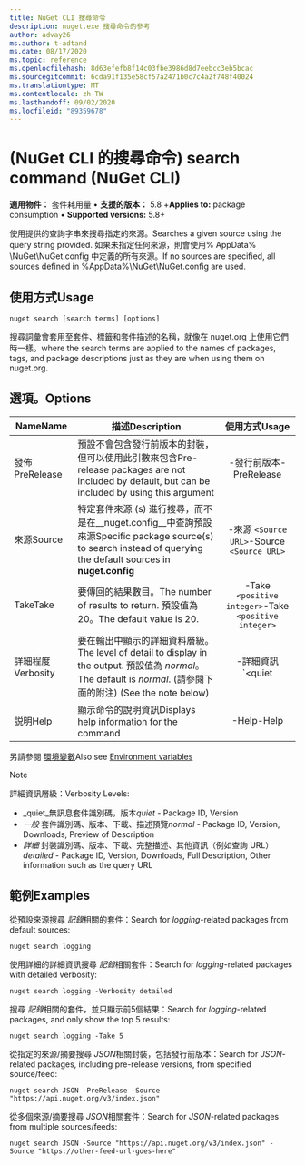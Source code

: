 ```yaml
---
title: NuGet CLI 搜尋命令
description: nuget.exe 搜尋命令的參考
author: advay26
ms.author: t-adtand
ms.date: 08/17/2020
ms.topic: reference
ms.openlocfilehash: 8d63efefb8f14c03fbe3986d8d7eebcc3eb5bcac
ms.sourcegitcommit: 6cda91f135e58cf57a2471b0c7c4a2f748f40024
ms.translationtype: MT
ms.contentlocale: zh-TW
ms.lasthandoff: 09/02/2020
ms.locfileid: "89359678"
---
```

# <a name="search-command-nuget-cli"></a><span data-ttu-id="1fb15-103"> (NuGet CLI 的搜尋命令) </span><span class="sxs-lookup"><span data-stu-id="1fb15-103">search command (NuGet CLI)</span></span>

<span data-ttu-id="1fb15-104">**適用物件：** 套件耗用量 &bullet; **支援的版本：** 5.8 +</span><span class="sxs-lookup"><span data-stu-id="1fb15-104">**Applies to:** package consumption &bullet; **Supported versions:** 5.8+</span></span>

<span data-ttu-id="1fb15-105">使用提供的查詢字串來搜尋指定的來源。</span><span class="sxs-lookup"><span data-stu-id="1fb15-105">Searches a given source using the query string provided.</span></span> <span data-ttu-id="1fb15-106">如果未指定任何來源，則會使用% AppData% \NuGet\NuGet.config 中定義的所有來源。</span><span class="sxs-lookup"><span data-stu-id="1fb15-106">If no sources are specified, all sources defined in %AppData%\NuGet\NuGet.config are used.</span></span>

## <a name="usage"></a><span data-ttu-id="1fb15-107">使用方式</span><span class="sxs-lookup"><span data-stu-id="1fb15-107">Usage</span></span>

```cli
nuget search [search terms] [options]
```

<span data-ttu-id="1fb15-108">搜尋詞彙會套用至套件、標籤和套件描述的名稱，就像在 nuget.org 上使用它們時一樣。</span><span class="sxs-lookup"><span data-stu-id="1fb15-108">where the search terms are applied to the names of packages, tags, and package descriptions just as they are when using them on nuget.org.</span></span>

## <a name="options"></a><span data-ttu-id="1fb15-109">選項。</span><span class="sxs-lookup"><span data-stu-id="1fb15-109">Options</span></span>

| <span data-ttu-id="1fb15-110">Name</span><span class="sxs-lookup"><span data-stu-id="1fb15-110">Name</span></span> | <span data-ttu-id="1fb15-111">描述</span><span class="sxs-lookup"><span data-stu-id="1fb15-111">Description</span></span> | <span data-ttu-id="1fb15-112">使用方式</span><span class="sxs-lookup"><span data-stu-id="1fb15-112">Usage</span></span> |
| ---  |     ---     |  :-:  |
| <span data-ttu-id="1fb15-113">發佈</span><span class="sxs-lookup"><span data-stu-id="1fb15-113">PreRelease</span></span> | <span data-ttu-id="1fb15-114">預設不會包含發行前版本的封裝，但可以使用此引數來包含</span><span class="sxs-lookup"><span data-stu-id="1fb15-114">Pre-release packages are not included by default, but can be included by using this argument</span></span> | <span data-ttu-id="1fb15-115">-發行前版本</span><span class="sxs-lookup"><span data-stu-id="1fb15-115">-PreRelease</span></span> |
| <span data-ttu-id="1fb15-116">來源</span><span class="sxs-lookup"><span data-stu-id="1fb15-116">Source</span></span> | <span data-ttu-id="1fb15-117">特定套件來源 (s) 進行搜尋，而不是在__nuget.config__中查詢預設來源</span><span class="sxs-lookup"><span data-stu-id="1fb15-117">Specific package source(s) to search instead of querying the default sources in __nuget.config__</span></span> | <span data-ttu-id="1fb15-118">-來源 `<Source URL>`</span><span class="sxs-lookup"><span data-stu-id="1fb15-118">-Source `<Source URL>`</span></span>|
| <span data-ttu-id="1fb15-119">Take</span><span class="sxs-lookup"><span data-stu-id="1fb15-119">Take</span></span> | <span data-ttu-id="1fb15-120">要傳回的結果數目。</span><span class="sxs-lookup"><span data-stu-id="1fb15-120">The number of results to return.</span></span> <span data-ttu-id="1fb15-121">預設值為 20。</span><span class="sxs-lookup"><span data-stu-id="1fb15-121">The default value is 20.</span></span> | <span data-ttu-id="1fb15-122">-Take `<positive integer>`</span><span class="sxs-lookup"><span data-stu-id="1fb15-122">-Take `<positive integer>`</span></span> |
| <span data-ttu-id="1fb15-123">詳細程度</span><span class="sxs-lookup"><span data-stu-id="1fb15-123">Verbosity</span></span> | <span data-ttu-id="1fb15-124">要在輸出中顯示的詳細資料層級。</span><span class="sxs-lookup"><span data-stu-id="1fb15-124">The level of detail to display in the output.</span></span> <span data-ttu-id="1fb15-125">預設值為 _normal_。</span><span class="sxs-lookup"><span data-stu-id="1fb15-125">The default is _normal_.</span></span> <span data-ttu-id="1fb15-126"> (請參閱下面的附注) </span><span class="sxs-lookup"><span data-stu-id="1fb15-126">(See the note below)</span></span>  | <span data-ttu-id="1fb15-127">-詳細資訊 `<quiet|normal|detailed>`</span><span class="sxs-lookup"><span data-stu-id="1fb15-127">-Verbosity `<quiet|normal|detailed>`</span></span> |
| <span data-ttu-id="1fb15-128">説明</span><span class="sxs-lookup"><span data-stu-id="1fb15-128">Help</span></span> | <span data-ttu-id="1fb15-129">顯示命令的說明資訊</span><span class="sxs-lookup"><span data-stu-id="1fb15-129">Displays help information for the command</span></span> | <span data-ttu-id="1fb15-130">-Help</span><span class="sxs-lookup"><span data-stu-id="1fb15-130">-Help</span></span> |

<span data-ttu-id="1fb15-131">另請參閱 [環境變數](cli-ref-environment-variables.md)</span><span class="sxs-lookup"><span data-stu-id="1fb15-131">Also see [Environment variables](cli-ref-environment-variables.md)</span></span>

> [!NOTE] 
> <span data-ttu-id="1fb15-132">詳細資訊層級：</span><span class="sxs-lookup"><span data-stu-id="1fb15-132">Verbosity Levels:</span></span>
> * <span data-ttu-id="1fb15-133">_quiet_無訊息套件識別碼，版本</span><span class="sxs-lookup"><span data-stu-id="1fb15-133">_quiet_ - Package ID, Version</span></span>
> * <span data-ttu-id="1fb15-134">_一般_ 套件識別碼、版本、下載、描述預覽</span><span class="sxs-lookup"><span data-stu-id="1fb15-134">_normal_ - Package ID, Version, Downloads, Preview of Description</span></span>
> * <span data-ttu-id="1fb15-135">_詳細_ 封裝識別碼、版本、下載、完整描述、其他資訊（例如查詢 URL）</span><span class="sxs-lookup"><span data-stu-id="1fb15-135">_detailed_ - Package ID, Version, Downloads, Full Description, Other information such as the query URL</span></span>

## <a name="examples"></a><span data-ttu-id="1fb15-136">範例</span><span class="sxs-lookup"><span data-stu-id="1fb15-136">Examples</span></span>

<span data-ttu-id="1fb15-137">從預設來源搜尋 *記錄*相關的套件：</span><span class="sxs-lookup"><span data-stu-id="1fb15-137">Search for *logging*-related packages from default sources:</span></span>
```
nuget search logging
```
<span data-ttu-id="1fb15-138">使用詳細的詳細資訊搜尋 *記錄*相關套件：</span><span class="sxs-lookup"><span data-stu-id="1fb15-138">Search for *logging*-related packages with detailed verbosity:</span></span>
```
nuget search logging -Verbosity detailed
```
<span data-ttu-id="1fb15-139">搜尋 *記錄*相關的套件，並只顯示前5個結果：</span><span class="sxs-lookup"><span data-stu-id="1fb15-139">Search for *logging*-related packages, and only show the top 5 results:</span></span>
```
nuget search logging -Take 5
```
<span data-ttu-id="1fb15-140">從指定的來源/摘要搜尋 *JSON*相關封裝，包括發行前版本：</span><span class="sxs-lookup"><span data-stu-id="1fb15-140">Search for *JSON*-related packages, including pre-release versions, from specified source/feed:</span></span>
```
nuget search JSON -PreRelease -Source "https://api.nuget.org/v3/index.json"
```
<span data-ttu-id="1fb15-141">從多個來源/摘要搜尋 *JSON*相關套件：</span><span class="sxs-lookup"><span data-stu-id="1fb15-141">Search for *JSON*-related packages from multiple sources/feeds:</span></span>
```
nuget search JSON -Source "https://api.nuget.org/v3/index.json" -Source "https://other-feed-url-goes-here"
```
